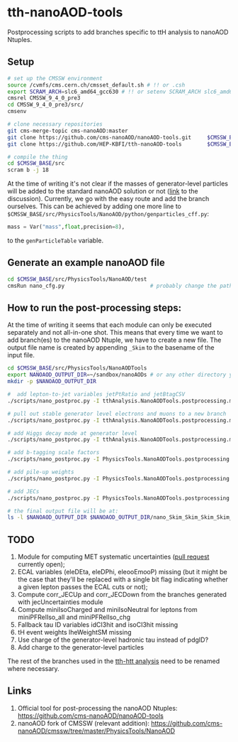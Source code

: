 # tth-nanoAOD-tools
Postprocessing scripts to add branches specific to ttH analysis to nanoAOD Ntuples.

## Setup

```bash
# set up the CMSSW environment
source /cvmfs/cms.cern.ch/cmsset_default.sh # !! or .csh
export SCRAM_ARCH=slc6_amd64_gcc630 # !! or setenv SCRAM_ARCH slc6_amd64_gcc630
cmsrel CMSSW_9_4_0_pre3
cd CMSSW_9_4_0_pre3/src/
cmsenv

# clone necessary repositories
git cms-merge-topic cms-nanoAOD:master
git clone https://github.com/cms-nanoAOD/nanoAOD-tools.git     $CMSSW_BASE/src/PhysicsTools/NanoAODTools
git clone https://github.com/HEP-KBFI/tth-nanoAOD-tools        $CMSSW_BASE/src/tthAnalysis/NanoAODTools

# compile the thing
cd $CMSSW_BASE/src
scram b -j 18
```

At the time of writing it's not clear if the masses of generator-level particles will be added to the standard nanoAOD solution or not ([link](https://github.com/cms-nanoAOD/cmssw/issues/51) to the discussion).
Currently, we go with the easy route and add the branch ourselves.
This can be achieved by adding one more line to `$CMSSW_BASE/src/PhysicsTools/NanoAOD/python/genparticles_cff.py`:

```python
mass = Var("mass",float,precision=8),
```

to the `genParticleTable` variable.

## Generate an example nanoAOD file

```bash
cd $CMSSW_BASE/src/PhysicsTools/NanoAOD/test
cmsRun nano_cfg.py                           # probably change the paths to the input files
```

## How to run the post-processing steps:

At the time of writing it seems that each module can only be executed separately and not all-in-one shot.
This means that every time we want to add branch(es) to the nanoAOD Ntuple, we have to create a new file.
The output file name is created by appending `_Skim` to the basename of the input file.

```bash
cd $CMSSW_BASE/src/PhysicsTools/NanoAODTools
export NANOAOD_OUTPUT_DIR=~/sandbox/nanoAODs # or any other directory you prefer
mkdir -p $NANOAOD_OUTPUT_DIR

#  add lepton-to-jet variables jetPtRatio and jetBtagCSV
./scripts/nano_postproc.py -I tthAnalysis.NanoAODTools.postprocessing.modules.lepJetVarProducer lepJetVar                 $NANOAOD_OUTPUT_DIR ../NanoAOD/test/nano.root

# pull out stable generator level electrons and muons to a new branch
./scripts/nano_postproc.py -I tthAnalysis.NanoAODTools.postprocessing.modules.genLepMerger genLepMerger                   $NANOAOD_OUTPUT_DIR $NANOAOD_OUTPUT_DIR/nano_Skim.root

# add Higgs decay mode at generator level
./scripts/nano_postproc.py -I tthAnalysis.NanoAODTools.postprocessing.modules.genHiggsDecayModeProducer genHiggsDecayMode $NANOAOD_OUTPUT_DIR $NANOAOD_OUTPUT_DIR/nano_Skim_Skim.root

# add b-tagging scale factors
./scripts/nano_postproc.py -I PhysicsTools.NanoAODTools.postprocessing.modules.btv.btagSFProducer btagSF                  $NANOAOD_OUTPUT_DIR $NANOAOD_OUTPUT_DIR/nano_Skim_Skim_Skim.root

# add pile-up weights
./scripts/nano_postproc.py -I PhysicsTools.NanoAODTools.postprocessing.examples.puWeightProducer puWeight                 $NANOAOD_OUTPUT_DIR $NANOAOD_OUTPUT_DIR/nano_Skim_Skim_Skim_Skim.root

# add JECs
./scripts/nano_postproc.py -I PhysicsTools.NanoAODTools.postprocessing.modules.jme.jecUncertainties jecUncertAll_cpp      $NANOAOD_OUTPUT_DIR $NANOAOD_OUTPUT_DIR/nano_Skim_Skim_Skim_Skim_Skim.root

# the final output file will be at:
ls -l $NANOAOD_OUTPUT_DIR $NANOAOD_OUTPUT_DIR/nano_Skim_Skim_Skim_Skim_Skim_Skim.root
```

## TODO

1. Module for computing MET systematic uncertainties ([pull request](https://github.com/cms-nanoAOD/nanoAOD-tools/pull/24) currently open);
2. ECAL variables (eleDEta, eleDPhi, eleooEmooP) missing (but it might be the case that they'll be replaced with a single bit flag indicating whether a given lepton passes the ECAL cuts or not);
3. Compute corr_JECUp and corr_JECDown from the branches generated with jecUncertainties module
4. Compute miniIsoCharged and miniIsoNeutral for leptons from miniPFRelIso_all and miniPFRelIso_chg
5. Fallback tau ID variables idCI3hit and isoCI3hit missing
6. tH event weights lheWeightSM missing
7. Use charge of the generator-level hadronic tau instead of pdgID?
8. Add charge to the generator-level particles

The rest of the branches used in the [tth-htt analysis](https://github.com/HEP-KBFI/tth-htt/tree/nanoAOD) need to be renamed where necessary.

## Links

1. Official tool for post-processing the nanoAOD Ntuples: https://github.com/cms-nanoAOD/nanoAOD-tools
2. nanoAOD fork of CMSSW (relevant addition): https://github.com/cms-nanoAOD/cmssw/tree/master/PhysicsTools/NanoAOD
